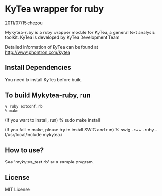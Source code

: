 KyTea wrapper for ruby
==========================

2011/07/15 chezou

Mykytea-ruby is a ruby wrapper module for KyTea, a general text analysis toolkit.
KyTea is developed by KyTea Development Team

Detailed information of KyTea can be found at
http://www.phontron.com/kytea

Install Dependencies
--------------------

You need to install KyTea before build.

To build Mykytea-ruby, run
--------------------

    % ruby extconf.rb
    % make

  (If you want to install, run)
    % sudo make install

  (If you fail to make, please try to install SWIG and run)
    % swig -c++ -ruby -I/usr/local/include mykytea.i

How to use?
--------------------
  See 'mykytea_test.rb' as a sample program.

License
--------------------
MIT License